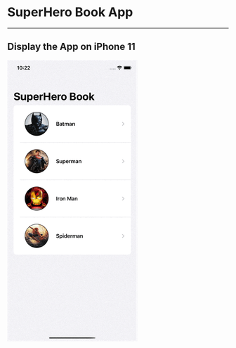 # SuperHero Book App
---

## Display the App on iPhone 11 
![](https://github.com/hasanuysaal/SUI-SuperHeroBook/blob/main/Gifs/iPhone11.gif)
